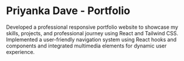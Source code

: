 # Priyanka Dave - Portfolio

Developed a professional responsive portfolio website to showcase my skills, projects, and professional journey using React and Tailwind CSS. Implemented a user-friendly navigation system using React hooks and components and integrated multimedia elements for dynamic user experience.
